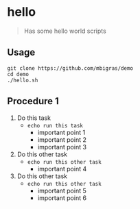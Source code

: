 # hello

> Has some hello world scripts

## Usage

```
git clone https://github.com/mbigras/demo
cd demo
./hello.sh
```

## Procedure 1

1. Do this task
    - `echo run this task`
        - important point 1
        - important point 2
        - important point 3
1. Do this other task
    - `echo run this other task`
        - important point 4
1. Do this other task
    - `echo run this other task`
        - important point 5
        - important point 6
